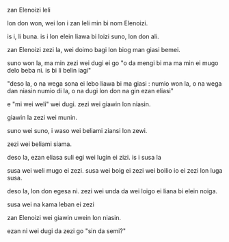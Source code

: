 zan Elenoizi leli

lon don won, wei lon i zan leli min bi nom Elenoizi.

is i, li buna. is i lon elein liawa bi loizi suno, lon don ali.

zan Elenoizi zezi la, wei doimo bagi lon biog man giasi bemei.

suno won la, ma min zezi wei dugi ei go "o da mengi bi ma ma min ei mugo delo beba ni. is bi li belin iagi" 

"deso la, o na wega sona ei lebo liawa bi ma giasi : 
numio won la, o na wega dan niasin
numio di la, o na dugi lon don na gin ezan eliasi"

e "mi wei weli" wei dugi. zezi wei giawin lon niasin.

giawin la zezi wei munin.

suno wei suno, i waso wei beliami ziansi lon zewi.

zezi wei beliami siama.

deso la, ezan eliasa suli egi wei lugin ei zizi. is i susa la

susa wei weli mugo ei zezi. susa wei boig ei zezi wei boilio io ei zezi lon luga susa.

deso la, lon don egesa ni. zezi wei unda da wei loigo ei liana bi elein noiga.

susa wei na kama leban ei zezi

zan Elenoizi wei giawin uwein lon niasin.

ezan ni wei dugi da zezi go "sin da semi?"

